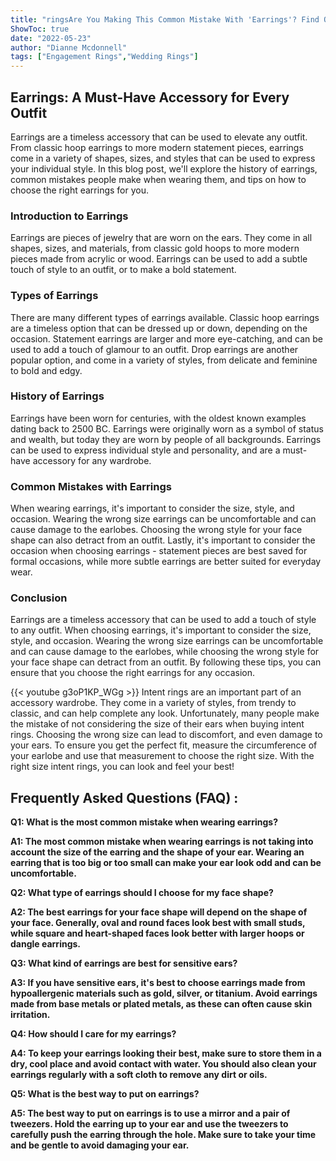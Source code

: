 ```yaml
---
title: "ringsAre You Making This Common Mistake With 'Earrings'? Find Out Now!"
ShowToc: true 
date: "2022-05-23"
author: "Dianne Mcdonnell" 
tags: ["Engagement Rings","Wedding Rings"]
---
```

## Earrings: A Must-Have Accessory for Every Outfit

Earrings are a timeless accessory that can be used to elevate any outfit. From classic hoop earrings to more modern statement pieces, earrings come in a variety of shapes, sizes, and styles that can be used to express your individual style. In this blog post, we'll explore the history of earrings, common mistakes people make when wearing them, and tips on how to choose the right earrings for you. 

### Introduction to Earrings

Earrings are pieces of jewelry that are worn on the ears. They come in all shapes, sizes, and materials, from classic gold hoops to more modern pieces made from acrylic or wood. Earrings can be used to add a subtle touch of style to an outfit, or to make a bold statement. 

### Types of Earrings

There are many different types of earrings available. Classic hoop earrings are a timeless option that can be dressed up or down, depending on the occasion. Statement earrings are larger and more eye-catching, and can be used to add a touch of glamour to an outfit. Drop earrings are another popular option, and come in a variety of styles, from delicate and feminine to bold and edgy.

### History of Earrings

Earrings have been worn for centuries, with the oldest known examples dating back to 2500 BC. Earrings were originally worn as a symbol of status and wealth, but today they are worn by people of all backgrounds. Earrings can be used to express individual style and personality, and are a must-have accessory for any wardrobe. 

### Common Mistakes with Earrings

When wearing earrings, it's important to consider the size, style, and occasion. Wearing the wrong size earrings can be uncomfortable and can cause damage to the earlobes. Choosing the wrong style for your face shape can also detract from an outfit. Lastly, it's important to consider the occasion when choosing earrings - statement pieces are best saved for formal occasions, while more subtle earrings are better suited for everyday wear. 

### Conclusion

Earrings are a timeless accessory that can be used to add a touch of style to any outfit. When choosing earrings, it's important to consider the size, style, and occasion. Wearing the wrong size earrings can be uncomfortable and can cause damage to the earlobes, while choosing the wrong style for your face shape can detract from an outfit. By following these tips, you can ensure that you choose the right earrings for any occasion.

{{< youtube g3oP1KP_WGg >}} 
Intent rings are an important part of an accessory wardrobe. They come in a variety of styles, from trendy to classic, and can help complete any look. Unfortunately, many people make the mistake of not considering the size of their ears when buying intent rings. Choosing the wrong size can lead to discomfort, and even damage to your ears. To ensure you get the perfect fit, measure the circumference of your earlobe and use that measurement to choose the right size. With the right size intent rings, you can look and feel your best!

## Frequently Asked Questions (FAQ) :
**Q1: What is the most common mistake when wearing earrings?**

**A1: The most common mistake when wearing earrings is not taking into account the size of the earring and the shape of your ear. Wearing an earring that is too big or too small can make your ear look odd and can be uncomfortable.**

**Q2: What type of earrings should I choose for my face shape?**

**A2: The best earrings for your face shape will depend on the shape of your face. Generally, oval and round faces look best with small studs, while square and heart-shaped faces look better with larger hoops or dangle earrings.**

**Q3: What kind of earrings are best for sensitive ears?**

**A3: If you have sensitive ears, it's best to choose earrings made from hypoallergenic materials such as gold, silver, or titanium. Avoid earrings made from base metals or plated metals, as these can often cause skin irritation.**

**Q4: How should I care for my earrings?**

**A4: To keep your earrings looking their best, make sure to store them in a dry, cool place and avoid contact with water. You should also clean your earrings regularly with a soft cloth to remove any dirt or oils.**

**Q5: What is the best way to put on earrings?**

**A5: The best way to put on earrings is to use a mirror and a pair of tweezers. Hold the earring up to your ear and use the tweezers to carefully push the earring through the hole. Make sure to take your time and be gentle to avoid damaging your ear.**





